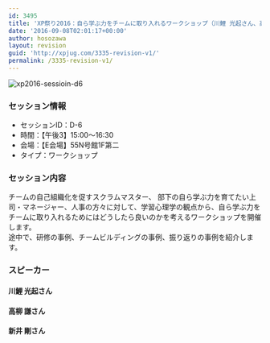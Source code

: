 ```yaml
---
id: 3495
title: 'XP祭り2016：自ら学ぶ力をチームに取り入れるワークショップ（川鯉 光起さん、高柳 謙さん、新井 剛さん）'
date: '2016-09-08T02:01:17+00:00'
author: hosozawa
layout: revision
guid: 'http://xpjug.com/3335-revision-v1/'
permalink: /3335-revision-v1/
---
```


![xp2016-sessioin-d6](http://xpjug.com/wp-content/uploads/2016/09/xp2016-sessioin-d6.png)

### セッション情報

- セッションID：D-6
- 時間：【午後3】15:00～16:30
- 会場：【E会場】55N号館1F第二
- タイプ：ワークショップ

### セッション内容

チームの自己組織化を促すスクラムマスター、 部下の自ら学ぶ力を育てたい上司・マネージャー、人事の方々に対して、学習心理学の観点から、自ら学ぶ力をチームに取り入れるためにはどうしたら良いのかを考えるワークショップを開催します。  
途中で、研修の事例、チームビルディングの事例、振り返りの事例を紹介します。

### スピーカー

#### 川鯉 光起さん

#### 高柳 謙さん

#### 新井 剛さん
